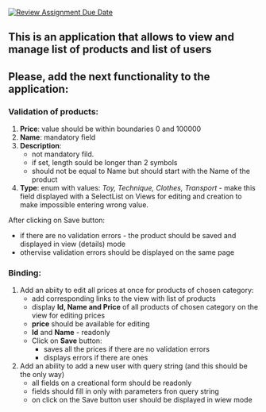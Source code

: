 [![Review Assignment Due Date](https://classroom.github.com/assets/deadline-readme-button-24ddc0f5d75046c5622901739e7c5dd533143b0c8e959d652212380cedb1ea36.svg)](https://classroom.github.com/a/rwZRQEDp)
## This is an application that allows to view and manage list of products and list of users
## Please, add the next functionality to the application:
### Validation of products:
1. **Price**: value should be within boundaries 0 and 100000
2. **Name**: mandatory field
3. **Description**: 
   - not mandatory fild. 
   - if set, length sould be longer than 2 symbols
   - should not be equal to Name but should start with the Name of the product
4. **Type**: enum with values: *Toy, Technique, Clothes, Transport* - make this field displayed with a SelectList on Views for editing and creation to make impossible entering wrong value.

After clicking on Save button:
 - if there are no validation errors - the product should be saved and displayed in view (details) mode
 - othervise validation errors should be displayed on the same page
 
 ### Binding:
 1. Add an abiity to edit all prices at once for products of chosen category:
    - add corresponding links to the view with list of products
    - display **Id, Name and Price** of all products of chosen category on the view for editing prices
    - **price** should be available for editing 
    - **Id** and **Name** - readonly
    - Click on **Save** button: 
      - saves all the prices if there are no validation errors
      - displays errors if there are ones
 2. Add an ability to add a new user with query string (and this should be the only way) 
     - all fields on a creational form should be readonly 
     - fields should fill in only with parameters fron query string
     - on click on the Save button user should be displayed in wiew mode
 
